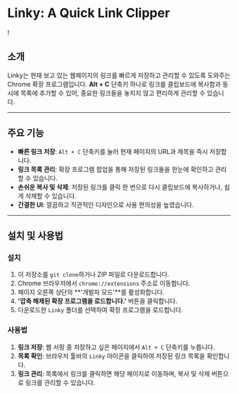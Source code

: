 # Linky: A Quick Link Clipper

!

## 소개
Linky는 현재 보고 있는 웹페이지의 링크를 빠르게 저장하고 관리할 수 있도록 도와주는 Chrome 확장 프로그램입니다. **Alt + C** 단축키 하나로 링크를 클립보드에 복사함과 동시에 목록에 추가할 수 있어, 중요한 링크들을 놓치지 않고 편리하게 관리할 수 있습니다.

---

## 주요 기능
* **빠른 링크 저장**: `Alt + C` 단축키를 눌러 현재 페이지의 URL과 제목을 즉시 저장합니다.
* **링크 목록 관리**: 확장 프로그램 팝업을 통해 저장된 링크들을 한눈에 확인하고 관리할 수 있습니다.
* **손쉬운 복사 및 삭제**: 저장된 링크를 클릭 한 번으로 다시 클립보드에 복사하거나, 쉽게 삭제할 수 있습니다.
* **간결한 UI**: 깔끔하고 직관적인 디자인으로 사용 편의성을 높였습니다.

---

## 설치 및 사용법
### 설치
1.  이 저장소를 `git clone`하거나 ZIP 파일로 다운로드합니다.
2.  Chrome 브라우저에서 `chrome://extensions` 주소로 이동합니다.
3.  페이지 오른쪽 상단의 **'개발자 모드'**를 활성화합니다.
4.  **'압축 해제된 확장 프로그램을 로드합니다.'** 버튼을 클릭합니다.
5.  다운로드한 `Linky` 폴더를 선택하여 확장 프로그램을 로드합니다.

### 사용법
1.  **링크 저장**: 웹 서핑 중 저장하고 싶은 페이지에서 `Alt + C` 단축키를 누릅니다.
2.  **목록 확인**: 브라우저 툴바의 `Linky` 아이콘을 클릭하여 저장된 링크 목록을 확인합니다.
3.  **링크 관리**: 목록에서 링크를 클릭하면 해당 페이지로 이동하며, 복사 및 삭제 버튼으로 링크를 관리할 수 있습니다.
